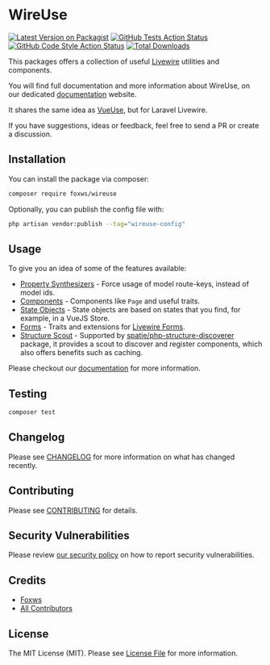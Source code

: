 # WireUse

[![Latest Version on Packagist](https://img.shields.io/packagist/v/foxws/wireuse.svg?style=flat-square)](https://packagist.org/packages/foxws/wireuse)
[![GitHub Tests Action Status](https://img.shields.io/github/actions/workflow/status/foxws/wireuse/run-tests.yml?branch=3.x&label=tests&style=flat-square)](https://github.com/foxws/wireuse/actions?query=workflow%3Arun-tests+branch%3A3.x)
[![GitHub Code Style Action Status](https://img.shields.io/github/actions/workflow/status/foxws/wireuse/fix-php-code-style-issues.yml?branch=3.x&label=code%20style&style=flat-square)](https://github.com/foxws/wireuse/actions?query=workflow%3A"Fix+PHP+code+style+issues"+branch%3A3.x)
[![Total Downloads](https://img.shields.io/packagist/dt/foxws/wireuse.svg?style=flat-square)](https://packagist.org/packages/foxws/wireuse)

This packages offers a collection of useful [Livewire](https://livewire.laravel.com/) utilities and components.

You will find full documentation and more information about WireUse, on our dedicated [documentation](https://foxws.nl/projects/wireuse) website.

It shares the same idea as [VueUse](https://vueuse.org/), but for Laravel Livewire.

If you have suggestions, ideas or feedback, feel free to send a PR or create a discussion.

## Installation

You can install the package via composer:

```bash
composer require foxws/wireuse
```

Optionally, you can publish the config file with:

```bash
php artisan vendor:publish --tag="wireuse-config"
```

## Usage

To give you an idea of ​​some of the features available:

- [Property Synthesizers](https://foxws.nl/posts/wireuse/property-synthesizers) - Force usage of model route-keys, instead of model ids.
- [Components](https://foxws.nl/posts/wireuse/components) - Components like `Page` and useful traits.
- [State Objects](https://foxws.nl/posts/wireuse/state-objects) - State objects are based on states that you find, for example, in a VueJS Store.
- [Forms](https://foxws.nl/posts/wireuse/forms) - Traits and extensions for [Livewire Forms](https://livewire.laravel.com/docs/forms).
- [Structure Scout](https://foxws.nl/posts/wireuse/structure-scout) - Supported by [spatie/php-structure-discoverer](https://github.com/spatie/php-structure-discoverer) package, it provides a scout to discover and register components, which also offers benefits such as caching.

Please checkout our [documentation](https://foxws.nl/projects/wireuse) for more information.

## Testing

```bash
composer test
```

## Changelog

Please see [CHANGELOG](CHANGELOG.md) for more information on what has changed recently.

## Contributing

Please see [CONTRIBUTING](CONTRIBUTING.md) for details.

## Security Vulnerabilities

Please review [our security policy](../../security/policy) on how to report security vulnerabilities.

## Credits

- [Foxws](https://github.com/foxws)
- [All Contributors](../../contributors)

## License

The MIT License (MIT). Please see [License File](LICENSE.md) for more information.
